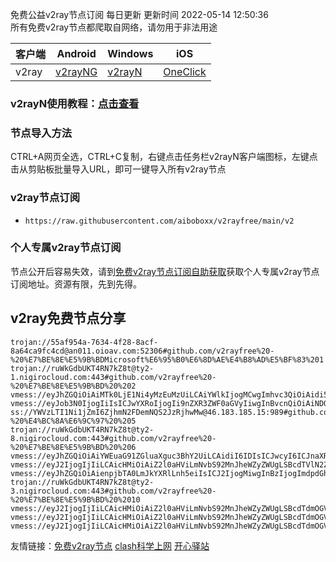 免费公益v2ray节点订阅  每日更新  更新时间 2022-05-14 12:50:36  
所有免费v2ray节点都爬取自网络，请勿用于非法用途  

|  客户端  | Android  | Windows  | iOS  |
|  ----  | ----   | ----  |----  |
| v2ray  | [v2rayNG](https://www.v2rayfree.eu.org/post/v2rayNg-tutorial/) | [v2rayN](https://www.v2rayfree.eu.org/post/v2rayN-tutorial/) | [OneClick](https://www.v2rayfree.eu.org/post/oneclick/) |
### v2rayN使用教程：[点击查看](https://www.v2rayfree.eu.org/post/v2rayN-tutorial/) 

### 节点导入方法  
CTRL+A网页全选，CTRL+C复制，右键点击任务栏v2rayN客户端图标，左键点击从剪贴板批量导入URL，即可一键导入所有v2ray节点  
### v2ray节点订阅  
- `https://raw.githubusercontent.com/aiboboxx/v2rayfree/main/v2`  
### 个人专属v2ray节点订阅  
节点公开后容易失效，请到[免费v2ray节点订阅自助获取](https://www.v2rayfree.eu.org/post/free-v2ray/)获取个人专属v2ray节点订阅地址。资源有限，先到先得。
## v2ray免费节点分享
```  
trojan://55af954a-7634-4f28-8acf-8a64ca9fc4cd@an011.oioav.com:52306#github.com/v2rayfree%20-%20%E7%BE%8E%E5%9B%BDMicrosoft%E6%95%B0%E6%8D%AE%E4%B8%AD%E5%BF%83%201
trojan://ruWkGdbUKT4RN7kZ8t@ty2-1.nigirocloud.com:443#github.com/v2rayfree%20-%20%E7%BE%8E%E5%9B%BD%20%202
vmess://eyJhZGQiOiAiMTk0LjE1Ni4yMzEuMzUiLCAiYWlkIjogMCwgImhvc3QiOiAidi5xcS5jb20iLCAiaWQiOiAiNjAxODA1OTctZDI1Yi00MzczLWE3YjktM2UzNjI0OWI0MTkyIiwgIm5ldCI6ICJ3cyIsICJwYXRoIjogIi9pbWFnZXMiLCAicG9ydCI6IDgwLCAicHMiOiAiZ2l0aHViLmNvbS92MnJheWZyZWUgLSBcdTY1ZTVcdTY3MmNcdTRlMWNcdTRlYWNNMjQ3IDMiLCAidGxzIjogbnVsbCwgInR5cGUiOiAiYXV0byIsICJza2lwLWNlcnQtdmVyaWZ5IjogdHJ1ZSwgInNuaSI6ICIifQ==
vmess://eyJob3N0IjogIiIsICJwYXRoIjogIi9nZXR3ZWF0aGVyIiwgInBvcnQiOiAiNDQzIiwgInRscyI6ICJ0bHMiLCAicHMiOiAiZ2l0aHViLmNvbS92MnJheWZyZWUgLSBcdTdmOGVcdTU2ZmRDbG91ZEZsYXJlXHU4MjgyXHU3MGI5IDQiLCAiaWQiOiAiNTQ4Nzc3YmEtZDMzYS0xMWVjLTljYzYtMDAwMDE3MDIyMDA4IiwgImFkZCI6ICJhcHAuc3NmcmVlLnJ1IiwgInYiOiAiMiIsICJhaWQiOiAiNjQiLCAibmV0IjogIndzIiwgInR5cGUiOiAibm9uZSJ9
ss://YWVzLTI1Ni1jZmI6ZjhmN2FDemNQS2JzRjhwMw@46.183.185.15:989#github.com/v2rayfree%20-%20%E4%BC%8A%E6%9C%97%20%205
trojan://ruWkGdbUKT4RN7kZ8t@ty2-8.nigirocloud.com:443#github.com/v2rayfree%20-%20%E7%BE%8E%E5%9B%BD%20%206
vmess://eyJhZGQiOiAiYWEuaG91ZGluaXguc3BhY2UiLCAidiI6IDIsICJwcyI6ICJnaXRodWIuY29tL3YycmF5ZnJlZSAtIFx1N2Y4ZVx1NTZmZFx1NTJhMFx1NTIyOVx1Nzk4Zlx1NWMzY1x1NGU5YVx1NWRkZVx1NTcyM1x1NGY1NVx1NTg1ZUNob29wYVx1NjU3MFx1NjM2ZVx1NGUyZFx1NWZjMyA3IiwgInBvcnQiOiAiMjYyNjciLCAiaWQiOiAiOTc1N2NkYmEtYzc1Yi00Yjk0LTllMzEtNzk1NmRjN2Q4NTJhIiwgImFpZCI6ICIwIiwgInNjeSI6ICJhdXRvIiwgIm5ldCI6ICJ3cyIsICJ0eXBlIjogIiIsICJob3N0IjogImFhLmhvdWRpbml4LnNwYWNlIiwgInRscyI6ICIiLCAicGF0aCI6ICIvd2lzIn0=
vmess://eyJ2IjogIjIiLCAicHMiOiAiZ2l0aHViLmNvbS92MnJheWZyZWUgLSBcdTVlN2ZcdTRlMWNcdTc3MDFcdTVlN2ZcdTVkZGVcdTVlMDJcdTc5ZmJcdTUyYTggOCIsICJhZGQiOiAienpjbTA4LmJkYXRlLnh5eiIsICJwb3J0IjogIjI4NDAiLCAiaWQiOiAiYjllY2RiNDQtMjM2Yi0zMGE3LTk0ZjItZjQ2NDk5M2Q4NGNmIiwgImFpZCI6ICIwIiwgInNjeSI6ICJhdXRvIiwgIm5ldCI6ICJ3cyIsICJ0eXBlIjogIm5vbmUiLCAiaG9zdCI6ICJ6emNtMDguYmRhdGUueHl6IiwgInBhdGgiOiAiL2hscy9jY3R2NXBoZC5tM3U4IiwgInRscyI6ICIiLCAic25pIjogIiIsICJhbHBuIjogIiJ9
vmess://eyJhZGQiOiAienpjbTA0LmJkYXRlLnh5eiIsICJ2IjogMiwgInBzIjogImdpdGh1Yi5jb20vdjJyYXlmcmVlIC0gXHU1ZTdmXHU0ZTFjXHU3NzAxXHU1ZTdmXHU1ZGRlXHU1ZTAyXHU3OWZiXHU1MmE4IDkiLCAicG9ydCI6ICIxMDIwIiwgImlkIjogImI5ZWNkYjQ0LTIzNmItMzBhNy05NGYyLWY0NjQ5OTNkODRjZiIsICJhaWQiOiAiMCIsICJzY3kiOiAiYXV0byIsICJuZXQiOiAid3MiLCAidHlwZSI6ICIiLCAiaG9zdCI6ICJhd2Vpa2VqaS1Zb3VUdWJlIiwgInRscyI6ICIiLCAicGF0aCI6ICIvaGxzL2NjdHY1cGhkLm0zdTgifQ==
trojan://ruWkGdbUKT4RN7kZ8t@ty2-3.nigirocloud.com:443#github.com/v2rayfree%20-%20%E7%BE%8E%E5%9B%BD%20%2010
vmess://eyJ2IjogIjIiLCAicHMiOiAiZ2l0aHViLmNvbS92MnJheWZyZWUgLSBcdTdmOGVcdTU2ZmQgIDExIiwgImFkZCI6ICJiYWktcGlhby13YW5nLXpoZS45ODg0OC54eXoiLCAicG9ydCI6ICI1MjcyMiIsICJ0eXBlIjogIm5vbmUiLCAiaWQiOiAiMmEwNjIzZDUtZjFhMC00YzEwLWI5OTItYzI2ZTUwYWEwNThhIiwgImFpZCI6ICIwIiwgIm5ldCI6ICJ3cyIsICJwYXRoIjogIi9iaXQubHkvMzZiNmlKaCIsICJob3N0IjogImJhaS1waWFvLXdhbmctemhlLjk4ODQ4Lnh5eiIsICJ0bHMiOiAiIn0=
vmess://eyJ2IjogIjIiLCAicHMiOiAiZ2l0aHViLmNvbS92MnJheWZyZWUgLSBcdTdmOGVcdTU2ZmQgIDEyIiwgImFkZCI6ICJiYWktcGlhby13YW5nLXpoZS45ODg0OC54eXoiLCAicG9ydCI6ICI0NDMiLCAiaWQiOiAiZjRhNmEzOTctMDAwNy00ZTQ1LTgwMGMtMTZkOGE3YTU4N2VkIiwgImFpZCI6ICIwIiwgInNjeSI6ICJhdXRvIiwgIm5ldCI6ICJ3cyIsICJ0eXBlIjogIm5vbmUiLCAiaG9zdCI6ICJiYWktcGlhby13YW5nLXpoZS45ODg0OC54eXoiLCAicGF0aCI6ICIvWW91VHViZS1iYWktcGlhby13YW5nLXpoZV92d3MiLCAidGxzIjogInRscyIsICJzbmkiOiAiIiwgImFscG4iOiAiIn0=
vmess://eyJ2IjogIjIiLCAicHMiOiAiZ2l0aHViLmNvbS92MnJheWZyZWUgLSBcdTdmOGVcdTU2ZmRDbG91ZEZsYXJlXHU1MTZjXHU1M2Y4Q0ROXHU4MjgyXHU3MGI5IDEzIiwgImFkZCI6ICJ2MS5zc3JzdWIuY29tIiwgInBvcnQiOiAiNDQzIiwgImlkIjogIjYyMGQ4MmE4LTIyYmEtNDk0NS05MGJhLWEyYmVkMWNkZTFkMiIsICJhaWQiOiAiMCIsICJzY3kiOiAiYXV0byIsICJuZXQiOiAid3MiLCAidHlwZSI6ICJub25lIiwgImhvc3QiOiAidjEuc3Nyc3ViLmNvbSIsICJwYXRoIjogIi9hcGkvdjMvZG93bmxvYWQuZ2V0RmlsZSIsICJ0bHMiOiAidGxzIiwgInNuaSI6ICIiLCAiYWxwbiI6ICIifQ==
```

友情链接：[免费v2ray节点](https://www.v2rayfree.eu.org)  [clash科学上网](https://github.com/aiboboxx/clashfree)  [开心驿站](https://www.kxyz.eu.org)